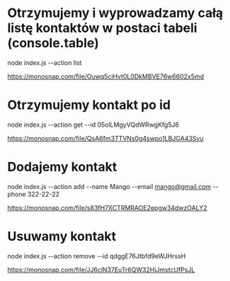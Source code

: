 # Otrzymujemy i wyprowadzamy całą listę kontaktów w postaci tabeli (console.table)
node index.js --action list

https://monosnap.com/file/Ouwq5ciHvt0L0DkMBVE76w6602x5md

# Otrzymujemy kontakt po id
node index.js --action get --id 05olLMgyVQdWRwgKfg5J6

https://monosnap.com/file/QsA6fm3TTVNs0g4swpo1LBJGA43Svu

# Dodajemy kontakt
node index.js --action add --name Mango --email mango@gmail.com --phone 322-22-22

https://monosnap.com/file/s83fH7XCTRMRAOE2epgw34dwzOALY2

# Usuwamy kontakt
node index.js --action remove --id qdggE76Jtbfd9eWJHrssH

https://monosnap.com/file/JJ6clN37EuTr6QW32HjJmstcUfPsJL